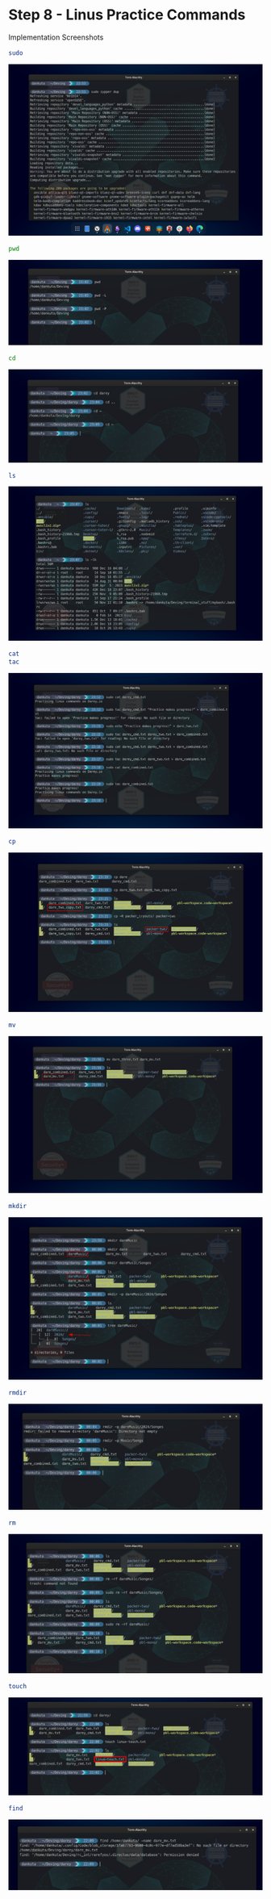 # Step 8 - Linus Practice Commands

Implementation Screenshots

```sh
sudo
```

![sudo](./img/01-sudo.png)

```sh
pwd
```

![pwd](./img/02-pwd.png)

```sh
cd
```

![cd](./img/03-cd.png)

```sh
ls
```

![ls](./img/04-ls.png)

```sh
cat
tac
```

![cat-tac](./img/05-cattac.png)

```sh
cp
```

![cp](./img/06-cp.png)

```sh
mv
```

![mv](./img/07-mv.png)

```sh
mkdir
```

![mkdir](./img/08-mkdir.png)

```sh
rmdir
```

![rmdir](./img/09-rmdir.png)

```sh
rm
```

![rm](./img/10-rm.png)

```sh
touch
```

![touch](./img/11-touch.png)

```sh
find
```

![find](./img/13-find.png)
